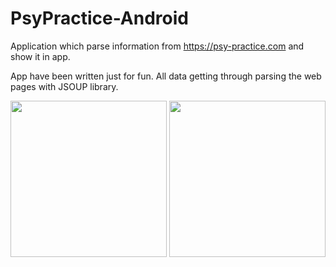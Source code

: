 # PsyPractice-Android

Application which parse information from https://psy-practice.com and show it in app. 

App have been written just for fun. All data getting through parsing the web pages with JSOUP library.

<img src="https://habrastorage.org/webt/sx/t1/hb/sxt1hbsaqmyzqnsrc8iyqlhwcj0.png" width="250" /> <img src="https://habrastorage.org/webt/s8/t4/ht/s8t4htgg6fxctgxf8tn_cqqgkf0.png" width="250" /> 
